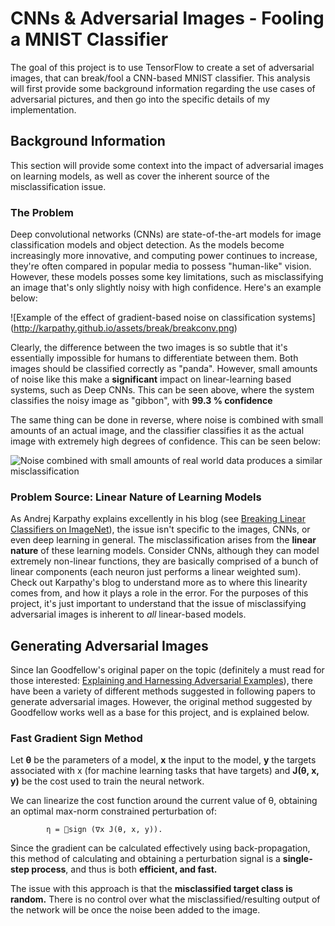# CNNs & Adversarial Images - Fooling a MNIST Classifier

The goal of this project is to use TensorFlow to create a set of adversarial images, that can break/fool a CNN-based MNIST classifier. This analysis will first provide some background information regarding the use cases of adversarial pictures, and then go into the specific details of my implementation.

## Background Information

This section will provide some context into the impact of adversarial images on learning models, as well as cover the inherent source of the misclassification issue.

### The Problem


Deep convolutional networks (CNNs) are state-of-the-art models for image classification models and object detection. As the models become increasingly more innovative, and computing power continues to increase, they're often compared in popular media to possess "human-like" vision. However, these models posses some key limitations, such as misclassifying an image that's only slightly noisy with high confidence. Here's an example below:

![Example of the effect of gradient-based noise on classification systems] (http://karpathy.github.io/assets/break/breakconv.png)

Clearly, the difference between the two images is so subtle that it's essentially impossible for humans to differentiate between them. Both images should be classified correctly as "panda". However, small amounts of noise like this make a **significant** impact on linear-learning based systems, such as Deep CNNs. This can be seen above, where the system classifies the noisy image as "gibbon", with **99.3 % confidence**

The same thing can be done in reverse, where noise is combined with small amounts of an actual image, and the classifier classifies it as the actual image with extremely high degrees of confidence. This can be seen below:

![Noise combined with small amounts of real world data produces a similar misclassification](http://karpathy.github.io/assets/break/break1.jpeg)

### Problem Source: Linear Nature of Learning Models

As Andrej Karpathy explains excellently in his blog (see [Breaking Linear Classifiers on ImageNet](http://karpathy.github.io/2015/03/30/breaking-convnets/)), the issue isn't specific to the images, CNNs, or even deep learning in general. The misclassification arises from the **linear nature** of these learning models. Consider CNNs, although they can model extremely non-linear functions, they are basically comprised of a bunch of linear components (each neuron just performs a linear weighted sum). Check out Karpathy's blog to understand more as to where this linearity comes from, and how it plays a role in the error. For the purposes of this project, it's just important to understand that the issue of misclassifying adversarial images is inherent to *all* linear-based models.

## Generating Adversarial Images

Since Ian Goodfellow's original paper on the topic (definitely a must read for those interested: [Explaining and Harnessing Adversarial Examples](https://arxiv.org/pdf/1412.6572.pdf)), there have been a variety of different methods suggested in following papers to generate adversarial images. However, the original method suggested by Goodfellow works well as a base for this project, and is explained below.

### Fast Gradient Sign Method

Let **θ** be the parameters of a model, **x** the input to the model, **y** the targets associated with x (for machine learning tasks that have targets) and **J(θ, x, y)** be the cost used to train the neural network.

We can linearize the cost function around the current value of θ, obtaining an optimal max-norm constrained perturbation of:

			η = sign (∇x J(θ, x, y)).

Since the gradient can be calculated effectively using back-propagation, this method of calculating and obtaining a perturbation signal is a **single-step process**, and thus is both **efficient, and fast.**

The issue with this approach is that the **misclassified target class is random.** There is no control over what the misclassified/resulting output of the network will be once the noise been added to the image. 